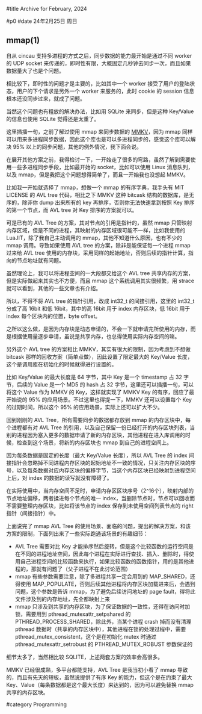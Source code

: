 #title Archive for February, 2024

#p0
#date 24年2月25日 周日

## mmap(1)

自从 cincau 支持多进程的方式之后，同步数据的能力最开始是通过不同 worker 的 UDP socket 来传递的，即时性有限，大概固定几秒钟去同步一次，而且如果数据量大了也是个问题。

相比较下，即时性的问题才是主要的，比如其中一个 worker 接受了用户的登陆状态，用户的下个请求是另外一个 worker 来服务的，此时 cookie 的 session 信息根本还没同步过来，就成了问题。

当然这个问题也有粗放的解决办法，比如用 SQLite 来同步，但是这种 Key/Value 的信息也使用 SQLite 觉得还是太重了。

这里插播一句，之前了解过使用 mmap 来同步数据的 [MMKV](https://github.com/Tencent/MMKV)，因为 mmap 同样可以用来多进程同步数据，因此这个库也是可以多进程同步的，感觉这个库可以解决 95% 以上的同步问题，其他的例外情况，我下面会说。

在展开其他方案之前，我得检讨一下，一开始走了很多的弯路，虽然了解到需要使用一些多进程同步手段，比如最开始的 socket，比如可以使用 Linux 消息队列，以及 mmap，但是我把这个问题想得简单了，而且一开始我也没想起 MMKV。

比如我一开始就选择了 mmap，想做一个 mmap 的有序字典，我手头有 MIT LICENSE 的 AVL tree 代码，相比之下 MMKV 这种 bitcask 结构的数据库，是无序的，除非你 dump 出来所有的 key 再排序，否则你无法快速拿到按照 Key 排序的第一个节点，而 AVL tree 对 Key 排序的方案就可以。

可是已有的 AVL Tree 的方案，其对节点的引用是指针的，虽然 mmap 只管映射内存区域，但是不同的进程，其映射的内存区域很可能不一样，比如我使用的 LuaJIT，除了我自己主动调用的 mmap，其他不知道什么原因，也有不少的 mmap 调用。导致如果使用 AVL tree 的方案，除非是能保证每一个进程 mmap 过来给 AVL tree 使用的内存块，采用同样的起始地址，否则后续的指针计算，指向的节点地址就有问题。

虽然理论上，我可以将进程空间的一大段都交给这个 AVL tree 共享内存的方案，但是实际做起来其实也不方便，而且 mmap 这个系统调用其实很频繁，用 strace 就可以看到，其他的一些文章也有介绍。

所以，不得不将 AVL tree 的指针引用，改成 int32_t 的间接引用，这里的 int32_t 分成了高 16bit 和低 16bit，其中的高 16bit 用于 index 内存区块，低 16bit 用于 index 每个区块内的位置，byte offset。

之所以这么做，是因为内存块是动态申请的，不会一下就申请完所使用的内存，而是根据使用量逐步申请，虽说是共享内存，也总得使用实际内存空间的嘛。

另外这个 AVL tree 的方案相比 MMKV，其实有很大的限制，因为考虑到不想做 bitcask 那样的回收方案（简单点做），因此设置了限定最大的 Key/Value 长度，这个是调用库在初始化的时候就得进行设置的。

比如 Key/Value 的最大长度是 64 字节，其中 Key 是一个 timestamp 占 32 字节，后续的 Value 是一个 MD5 的 hash 占 32 字节，这里还可以插播一句，可以将这个 Value 作为 MMKV 的 Key，这样就实现了 MMKV Key 的有序，回应了最开始说的 95% 的应用场景。不过这里也得提一下，MMKV 还可以设置每个 Key 的过期时间，所以这个 95% 的应用场景，实际上还可以扩大不少。

回到刚刚的 AVL Tree，所有需要同步的数据都存放到 mmap 的内存区块中，每个进程都有对 AVL Tree 的引用，以及自己保留一份已经打开的内存区块列表，当别的进程因为塞入更多的数据申请了新的内存区块，其他进程在进入库调用的时候，检查到这个场景，将新的内存区块也 mmap 到自己的进程空间上。

因为每条数据是固定的长度（最大 Key/Value 长度），所以 AVL Tree 的 index 间接指针会忽略掉不同进程内存区块的起始地址不一致的情况，只关注内存区块的序号，以及每条数据对应内存区块的偏移字节，当这个内存区块已经映射到进程空间上后，对 index 的数据的读写就没有障碍了。

在实际使用中，当内存空间不足时，申请内存区区块序号（2^16个），映射内部的节点地址偏移，两者揉进每个节点的唯一 index，当删除节点时，节点可以回收而不需要整理内存区块，比如将该节点的 index 保存到未使用空间列表节点的 right 指针（间接指针）中。

上面说完了 mmap AVL Tree 的使用场景、面临的问题，提出的解决方案，和该方案的限制，下面列出来了一些实际跑通该场景的有趣细节：

- AVL Tree 需要对比 Key 才能排序然后旋转，但是这个比较函数的运行空间是在不同的进程地址空间，因此每个进程在实际进行查找、插入、删除时，得使用自己进程空间的比较函数来执行，如果比较函数的函数指针，用的是其他进程的，那就有问题了（父子进程不在此讨论范围）
- mmap 有些参数需要注意，除了多进程共享一定会用到的 MAP_SHARED，还得使用 MAP_POPULATE，否则后续其他进程将内存区块加载进来后，会遇到问题，这个参数是告诉 mmap，为了避免后续访问地址的 page fault，得将此文件涉及到的内存地址，先全都映射上来
- mmap 只涉及到共享的内存区块，为了保证数据的一致性，还得在访问时加锁，需要用到 pthread_mutexattr_setpshared 的 PTHREAD_PROCESS_SHARED，除此外，当某个进程 crash 掉而没有清理 pthread 数据时（共享的内存区块中），其他进程在锁的处理过程中，需要 pthread_mutex_consistent，这个是在初始化 mutex 时通过 pthread_mutexattr_setrobust 的 PTHREAD_MUTEX_ROBUST 参数保证的

细节太多了，当然相比较 SQLITE，上述两套方案的效率会高很多。

MMKV 已经很成熟，多平台都能支持，AVL Tree 是我当初小看了 mmap 导致的，而且有先天的短板，虽然说提供了有序 Key 的能力，但这个是在约束了最大 Key、Value（每条数据都是这个最大长度）来达到的，因为可以避免替换 mmap 共享的内存区块。

#category Programming